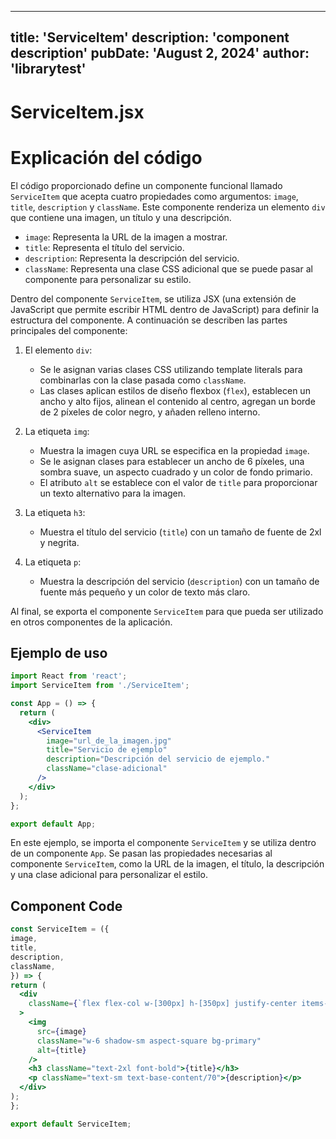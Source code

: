---
  title: 'ServiceItem'
  description: 'component description'
  pubDate: 'August 2, 2024'
  author: 'librarytest'
  ---
  
  
  
  # ServiceItem.jsx
  # Explicación del código

El código proporcionado define un componente funcional llamado `ServiceItem` que acepta cuatro propiedades como argumentos: `image`, `title`, `description` y `className`. Este componente renderiza un elemento `div` que contiene una imagen, un título y una descripción.

- `image`: Representa la URL de la imagen a mostrar.
- `title`: Representa el título del servicio.
- `description`: Representa la descripción del servicio.
- `className`: Representa una clase CSS adicional que se puede pasar al componente para personalizar su estilo.

Dentro del componente `ServiceItem`, se utiliza JSX (una extensión de JavaScript que permite escribir HTML dentro de JavaScript) para definir la estructura del componente. A continuación se describen las partes principales del componente:

1. El elemento `div`:
   - Se le asignan varias clases CSS utilizando template literals para combinarlas con la clase pasada como `className`.
   - Las clases aplican estilos de diseño flexbox (`flex`), establecen un ancho y alto fijos, alinean el contenido al centro, agregan un borde de 2 píxeles de color negro, y añaden relleno interno.
   
2. La etiqueta `img`:
   - Muestra la imagen cuya URL se especifica en la propiedad `image`.
   - Se le asignan clases para establecer un ancho de 6 píxeles, una sombra suave, un aspecto cuadrado y un color de fondo primario.
   - El atributo `alt` se establece con el valor de `title` para proporcionar un texto alternativo para la imagen.

3. La etiqueta `h3`:
   - Muestra el título del servicio (`title`) con un tamaño de fuente de 2xl y negrita.

4. La etiqueta `p`:
   - Muestra la descripción del servicio (`description`) con un tamaño de fuente más pequeño y un color de texto más claro.

Al final, se exporta el componente `ServiceItem` para que pueda ser utilizado en otros componentes de la aplicación.

## Ejemplo de uso

```jsx
import React from 'react';
import ServiceItem from './ServiceItem';

const App = () => {
  return (
    <div>
      <ServiceItem
        image="url_de_la_imagen.jpg"
        title="Servicio de ejemplo"
        description="Descripción del servicio de ejemplo."
        className="clase-adicional"
      />
    </div>
  );
};

export default App;
```

En este ejemplo, se importa el componente `ServiceItem` y se utiliza dentro de un componente `App`. Se pasan las propiedades necesarias al componente `ServiceItem`, como la URL de la imagen, el título, la descripción y una clase adicional para personalizar el estilo.
  
  ## Component Code
  ```jsx
  const ServiceItem = ({
  image,
  title,
  description,
  className,
}) => {
  return (
    <div
      className={`flex flex-col w-[300px] h-[350px] justify-center items-center shrink-0 gap-2 border-2 border-black p-4 ${className}`}
    >
      <img
        src={image}
        className="w-6 shadow-sm aspect-square bg-primary"
        alt={title}
      />
      <h3 className="text-2xl font-bold">{title}</h3>
      <p className="text-sm text-base-content/70">{description}</p>
    </div>
  );
};

export default ServiceItem;
  ```
  